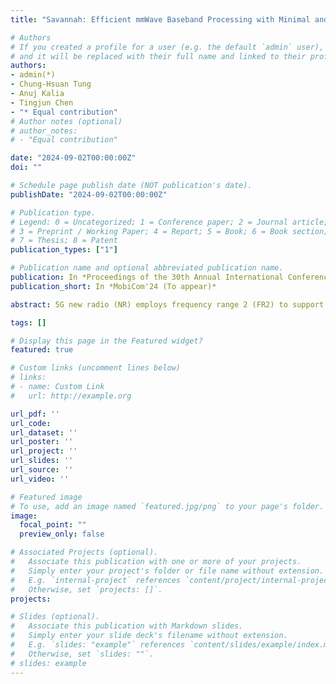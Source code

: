 ```yaml
---
title: "Savannah: Efficient mmWave Baseband Processing with Minimal and Heterogeneous Resources"

# Authors
# If you created a profile for a user (e.g. the default `admin` user), write the username (folder name) here 
# and it will be replaced with their full name and linked to their profile.
authors:
- admin(*)
- Chung-Hsuan Tung
- Anuj Kalia
- Tingjun Chen
- "* Equal contribution"
# Author notes (optional)
# author_notes:
# - "Equal contribution"

date: "2024-09-02T00:00:00Z"
doi: ""

# Schedule page publish date (NOT publication's date).
publishDate: "2024-09-02T00:00:00Z"

# Publication type.
# Legend: 0 = Uncategorized; 1 = Conference paper; 2 = Journal article;
# 3 = Preprint / Working Paper; 4 = Report; 5 = Book; 6 = Book section;
# 7 = Thesis; 8 = Patent
publication_types: ["1"]

# Publication name and optional abbreviated publication name.
publication: In *Proceedings of the 30th Annual International Conference on Mobile Computing and Networking(MobiCom)*
publication_short: In *MobiCom'24 (To appear)*

abstract: 5G new radio (NR) employs frequency range 2 (FR2) to support higher data rates leveraging the widely available spectrum in the millimeter-wave (mmWave) bands. Compared to systems operating in sub-7 GHz FR1 bands, FR2 employs much shorter slot duration and therefore, poses significant challenges for softwarized baseband processing, a key enabler for virtualized radio access networks (vRANs). Existing systems supporting software baseband processing typically focus on enabling (massive) multiple-input and multiple output (MIMO) using multi-core edge server(s). In the context of FR2, these solutions may fail to meet the more stringent processing deadline or require more intensive computational resources. In this paper, we present Savannah, a framework for efficient mmWave baseband processing using minimal and heterogeneous computing resources, including CPU and eASIC. To address the challenges associated with baseband processing in FR2, Savannah applies techniques for vectorizing matrix operations and memory access patterns, supporting heterogeneous computation via offloading LDPC decoding to an eASIC, and enabling single-core operation. Through extensive experiments, we show that Savannah using a single CPU core and the ACC100 accelerator can support a 2×2 MIMO link with 100 MHz bandwidth under full uplink traffic load, yielding a data rate of up to 487 Mbps.

tags: []

# Display this page in the Featured widget?
featured: true

# Custom links (uncomment lines below)
# links:
# - name: Custom Link
#   url: http://example.org

url_pdf: ''
url_code: 
url_dataset: ''
url_poster: ''
url_project: ''
url_slides: ''
url_source: ''
url_video: ''

# Featured image
# To use, add an image named `featured.jpg/png` to your page's folder. 
image:
  focal_point: ""
  preview_only: false

# Associated Projects (optional).
#   Associate this publication with one or more of your projects.
#   Simply enter your project's folder or file name without extension.
#   E.g. `internal-project` references `content/project/internal-project/index.md`.
#   Otherwise, set `projects: []`.
projects:

# Slides (optional).
#   Associate this publication with Markdown slides.
#   Simply enter your slide deck's filename without extension.
#   E.g. `slides: "example"` references `content/slides/example/index.md`.
#   Otherwise, set `slides: ""`.
# slides: example
---
```

<!-- 
{{% callout note %}}
Click the *Cite* button above to demo the feature to enable visitors to import publication metadata into their reference management software.
{{% /callout %}} -->




